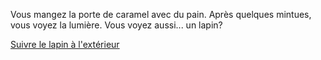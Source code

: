 Vous mangez la porte de caramel avec du pain. Après quelques mintues, 
vous voyez la lumière. Vous voyez aussi... un lapin?

[Suivre le lapin à l'extérieur](lapin/suivre-lapin.md)

